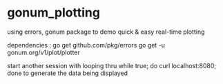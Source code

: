 # gonum_plotting

using errors, gonum package to demo quick & easy real-time plotting

dependencies :
go get github.com/pkg/errors
go get -u gonum.org/v1/plot/plotter

start another session with looping thru
      while true; do curl localhost:8080; done
to generate the data being displayed
